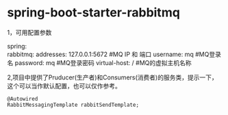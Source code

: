 # spring-boot-starter-rabbitmq

1，可用配置参数

spring:  
  rabbitmq:
    addresses: 127.0.0.1:5672 #MQ IP 和 端口
    username: mq #MQ登录名
    password: mq #MQ登录密码
    virtual-host: / #MQ的虚拟主机名称
    
 2,项目中提供了Pruducer(生产者)和Consumers(消费者)的服务类，提示一下，这个可以当作默认配置，也可以仅作参考。
 
    @Autowired
    RabbitMessagingTemplate rabbitSendTemplate;
    
    